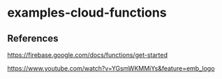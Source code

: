 # examples-cloud-functions

## References

https://firebase.google.com/docs/functions/get-started

https://www.youtube.com/watch?v=YGsmWKMMiYs&feature=emb_logo
